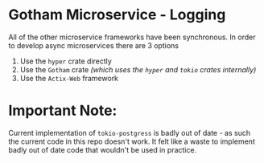 # Gotham Microservice - Logging

All of the other microservice frameworks have been synchronous. In order to develop async microservices there are 3 options
1. Use the `hyper` crate directly
2. Use the `Gotham` crate _(which uses the `hyper` and `tokio` crates internally)_
3. Use the `Actix-Web` framework

# Important Note:
Current implementation of `tokio-postgress` is badly out of date - as such the current code in this repo doesn't work.
It felt like a waste to implement badly out of date code that wouldn't be used in practice.